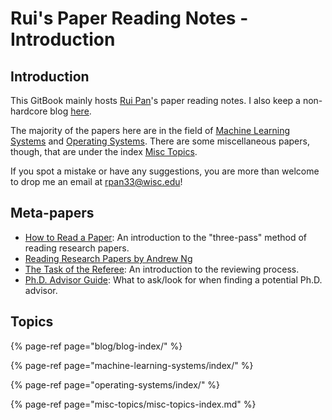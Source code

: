 # Rui's Paper Reading Notes - Introduction

## Introduction

This GitBook mainly hosts [Rui Pan](https://ruipan.xyz)'s paper reading notes. I also keep a non-hardcore blog [here](blog/blog-index/).

The majority of the papers here are in the field of [Machine Learning Systems](machine-learning-systems/index/) and [Operating Systems](operating-systems/index/). There are some miscellaneous papers, though, that are under the index [Misc Topics](misc-topics/misc-topics-index.md).

If you spot a mistake or have any suggestions, you are more than welcome to drop me an email at rpan33@wisc.edu!

## Meta-papers

* [How to Read a Paper](http://pages.cs.wisc.edu/~akella/CS740/S12/740-Papers/paper-reading-keshav.pdf): An introduction to the "three-pass" method of reading research papers.
* [Reading Research Papers by Andrew Ng](https://www.youtube.com/watch?v=733m6qBH-jI&ab_channel=stanfordonline)
* [The Task of the Referee](https://www.cs.utexas.edu/users/mckinley/notes/reviewing-smith.pdf): An introduction to the reviewing process.
* [Ph.D. Advisor Guide](https://weihao97.github.io/files/Get-Advisor.pdf): What to ask/look for when finding a potential Ph.D. advisor.

## Topics

{% page-ref page="blog/blog-index/" %}

{% page-ref page="machine-learning-systems/index/" %}

{% page-ref page="operating-systems/index/" %}

{% page-ref page="misc-topics/misc-topics-index.md" %}


